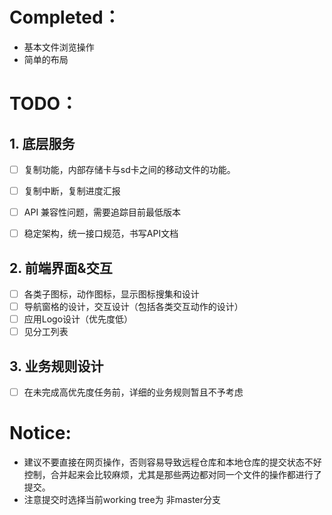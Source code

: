 # Completed：

- 基本文件浏览操作 
- 简单的布局





# TODO：



## 1. 底层服务

- [ ] 复制功能，内部存储卡与sd卡之间的移动文件的功能。
- [ ] 复制中断，复制进度汇报
- [ ] API 兼容性问题，需要追踪目前最低版本
- [ ] 稳定架构，统一接口规范，书写API文档



## 2. 前端界面&交互

- [ ] 各类子图标，动作图标，显示图标搜集和设计
- [ ] 导航窗格的设计，交互设计（包括各类交互动作的设计）
- [ ] 应用Logo设计（优先度低）
- [ ] 见分工列表

## 3. 业务规则设计

- [ ] 在未完成高优先度任务前，详细的业务规则暂且不予考虑





# Notice:

* 建议不要直接在网页操作，否则容易导致远程仓库和本地仓库的提交状态不好控制，合并起来会比较麻烦，尤其是那些两边都对同一个文件的操作都进行了提交。
* 注意提交时选择当前working tree为 非master分支

